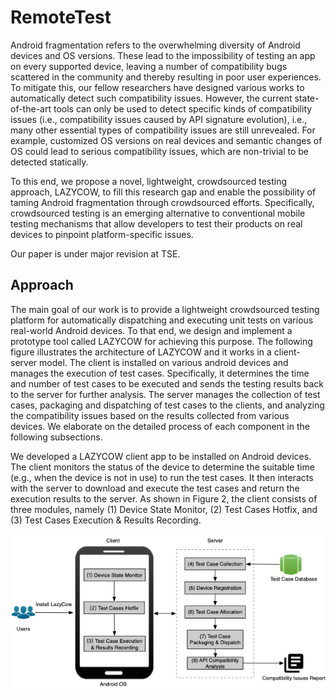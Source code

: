 # RemoteTest
Android fragmentation refers to the overwhelming diversity of Android devices and OS versions. These lead to the
impossibility of testing an app on every supported device, leaving a number of compatibility bugs scattered in the community and
thereby resulting in poor user experiences. To mitigate this, our fellow researchers have designed various works to automatically detect
such compatibility issues. However, the current state-of-the-art tools can only be used to detect specific kinds of compatibility issues
(i.e., compatibility issues caused by API signature evolution), i.e., many other essential types of compatibility issues are still unrevealed.
For example, customized OS versions on real devices and semantic changes of OS could lead to serious compatibility issues, which
are non-trivial to be detected statically.

To this end, we propose a novel, lightweight, crowdsourced testing approach, LAZYCOW, to fill
this research gap and enable the possibility of taming Android fragmentation through crowdsourced efforts. Specifically, crowdsourced
testing is an emerging alternative to conventional mobile testing mechanisms that allow developers to test their products on real
devices to pinpoint platform-specific issues.

Our paper is under major revision at TSE.

## Approach
The main goal of our work is to provide a lightweight
crowdsourced testing platform for automatically dispatching and executing unit tests on various real-world Android
devices. To that end, we design and implement a prototype
tool called LAZYCOW for achieving this purpose. The following figure
illustrates the architecture of LAZYCOW and it works in
a client-server model. The client is installed on various
android devices and manages the execution of test cases.
Specifically, it determines the time and number of test cases
to be executed and sends the testing results back to the
server for further analysis. The server manages the collection of test cases, packaging and dispatching of test cases
to the clients, and analyzing the compatibility issues based
on the results collected from various devices. We elaborate
on the detailed process of each component in the following
subsections.

We developed a LAZYCOW client app to be installed on
Android devices. The client monitors the status of the device
to determine the suitable time (e.g., when the device is
not in use) to run the test cases. It then interacts with the
server to download and execute the test cases and return
the execution results to the server. As shown in Figure 2,
the client consists of three modules, namely (1) Device State
Monitor, (2) Test Cases Hotfix, and (3) Test Cases Execution &
Results Recording.

![avatar](LazyCow.jpg)

